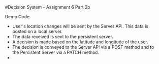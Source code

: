 #Decision System - Assignment 6 Part 2b

Demo Code:
- User's location changes will be sent by the Server API. This data is posted on a local server.
- The data received is sent to the persistent server.
- A decision is made based on the latitude and longitude of the user.
- The decision is conveyed to the Server API via a POST method and to the Persistent Server via a PATCH method.
- 
